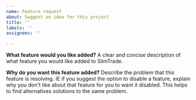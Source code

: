 ```yaml
---
name: Feature request
about: Suggest an idea for this project
title: ''
labels: ''
assignees: ''

---
```


**What feature would you like added?**
A clear and concise description of what feature you would like added to SlimTrade.

**Why do you want this feature added?**
Describe the problem that this feature is resolving. IE if you suggest the option to disable a feature, explain why you don't like about that feature for you to want it disabled. This helps to find alternatives solutions to the same problem.
